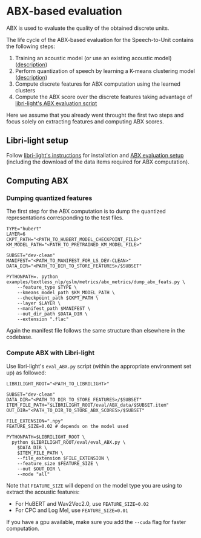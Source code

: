 # ABX-based evaluation

ABX is used to evaluate the quality of the obtained discrete units.

The life cycle of the ABX-based evaluation for the Speech-to-Unit contains the following steps:

1. Training an acoustic model (or use an existing acoustic model) ([description](./../..))
2. Perform quantization of speech by learning a K-means clustering model ([description](./../..))
3. Compute discrete features for ABX computation using the learned clusters
4. Compute the ABX score over the discrete features taking advantage of [libri-light's ABX evaluation script][ll-abx]

Here we assume that you already went throught the first two steps and focus solely on extracting features and computing
ABX scores.

## Libri-light setup

Follow [libri-light's instructions][ll-instructions] for installation and [ABX evaluation setup][ll-abx] (including the
download of the data items required for ABX computation).

## Computing ABX

### Dumping quantized features

The first step for the ABX computation is to dump the quantized representations corresponding to the test files.

```shell
TYPE="hubert"
LAYER=6
CKPT_PATH="<PATH_TO_HUBERT_MODEL_CHECKPOINT_FILE>"
KM_MODEL_PATH="<PATH_TO_PRETRAINED_KM_MODEL_FILE>"

SUBSET="dev-clean"
MANIFEST="<PATH_TO_MANIFEST_FOR_LS_DEV-CLEAN>"
DATA_DIR="<PATH_TO_DIR_TO_STORE_FEATURES>/$SUBSET"

PYTHONPATH=. python examples/textless_nlp/gslm/metrics/abx_metrics/dump_abx_feats.py \
    --feature_type $TYPE \
    --kmeans_model_path $KM_MODEL_PATH \
    --checkpoint_path $CKPT_PATH \
    --layer $LAYER \
    --manifest_path $MANIFEST \
    --out_dir_path $DATA_DIR \
    --extension ".flac"
```

Again the manifest file follows the same structure than elsewhere in the codebase.

### Compute ABX with Libri-light

Use libri-light's `eval_ABX.py` script (within the appropriate environment set up) as followed:

```shell
LIBRILIGHT_ROOT="<PATH_TO_LIBRILIGHT>"

SUBSET="dev-clean"
DATA_DIR="<PATH_TO_DIR_TO_STORE_FEATURES>/$SUBSET"
ITEM_FILE_PATH="$LIBRILIGHT_ROOT/eval/ABX_data/$SUBSET.item"
OUT_DIR="<PATH_TO_DIR_TO_STORE_ABX_SCORES>/$SUBSET"

FILE_EXTENSION=".npy"
FEATURE_SIZE=0.02 # depends on the model used

PYTHONPATH=$LIBRILIGHT_ROOT \
  python $LIBRILIGHT_ROOT/eval/eval_ABX.py \
    $DATA_DIR \
    $ITEM_FILE_PATH \
    --file_extension $FILE_EXTENSION \
    --feature_size $FEATURE_SIZE \
    --out $OUT_DIR \
    --mode "all"
```

Note that `FEATURE_SIZE` will depend on the model type you are using to extract the acoustic features:

* For HuBERT and Wav2Vec2.0, use `FEATURE_SIZE=0.02`
* For CPC and Log Mel, use `FEATURE_SIZE=0.01`

If you have a gpu available, make sure you add the `--cuda` flag for faster computation.

[ll-instructions]: https://github.com/facebookresearch/libri-light

[ll-abx]: https://github.com/facebookresearch/libri-light/tree/master/eval#abx
